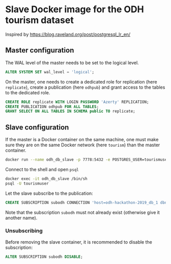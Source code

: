 # Slave Docker image for the ODH tourism dataset

Inspired by https://blog.raveland.org/post/postgresql_lr_en/

## Master configuration

The WAL level of the master needs to be set to the logical level.
```sql
ALTER SYSTEM SET wal_level = 'logical';
```

On the master, one needs to create a dedicated role for replication (here `replicate`), create a publication (here `odhpub`) and grant access to the tables to the dedicated role.
```sql
CREATE ROLE replicate WITH LOGIN PASSWORD 'Azerty' REPLICATION;
CREATE PUBLICATION odhpub FOR ALL TABLES;
GRANT SELECT ON ALL TABLES IN SCHEMA public TO replicate;
```

## Slave configuration

If the master is a Docker container on the same machine, one must make sure they are on the same Docker network (here `tourism`) than the master container.

```bash
docker run --name odh_db_slave -p 7778:5432 -e POSTGRES_USER=tourismuser -e POSTGRES_PASSWORD=postgres2 --network tourism -d ontopicvkg/odh-db-slave
```

Connect to the shell and open `psql`
```bash
docker exec -it odh_db_slave /bin/sh
psql -U tourismuser
```

Let the slave subscribe to the publication:
```sql
CREATE SUBSCRIPTION subodh CONNECTION 'host=odh-hackathon-2019_db_1 dbname=tourismuser user=replicate password=Azerty' PUBLICATION odhpub;
```
Note that the subscription `subodh` must not already exist (otherwise give it another name).

### Unsubscribing

Before removing the slave container, it is recommended to disable the subscription:
```sql
ALTER SUBSCRIPTION subodh DISABLE;
```
